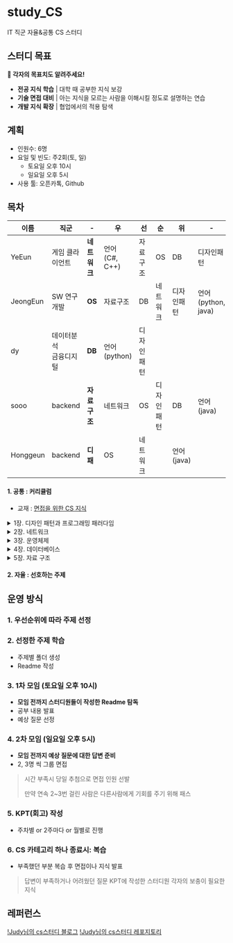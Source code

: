 # study_CS
IT 직군 자율&공통 CS 스터디


## 스터디 목표

**📢 각자의 목표치도 알려주세요!**

- **전공 지식 학습**  |  대학 때 공부한 지식 보강
- **기술 면접 대비**  |  아는 지식을 모르는 사람을 이해시킬 정도로 설명하는 연습
- **개발 지식 확장**  |  협업에서의 적용 탐색


## 계획
- 인원수: 6명
- 요일 및 빈도: 주2회(토, 일)
  - 토요일 오후 10시
  - 일요일 오후 5시
- 사용 툴: 오픈카톡, Github

  
## 목차

|이름|직군|-|우|선|순|위|-|
|--|--|--|--|--|--|--|--|
| YeEun    | 게임 클라이언트             | **네트워크**                | 언어<br>(C#, C++)| 자료구조    | OS         | DB             | 디자인패턴 |
| JeongEun | SW 연구 개발                | **OS**                     | 자료구조         | DB         | 네트워크   | 디자인패턴       | 언어<br>(python, java) |
| dy       | 데이터분석<br>금융디지털    | **DB**                      | 언어<br>(python) | 디자인패턴  |           |                 |   |
| sooo     | backend                    | **자료구조**                | 네트워크         | OS         | 디자인패턴 | DB              | 언어<br>(java) |
| Honggeun | backend                    | **디패**                    | OS              | 네트워크     |           | 언어<br>(java) |  |


#### 1. 공통 : 커리큘럼
- 교재 : [면접을 위한 CS 지식](https://www.yes24.com/Product/Goods/108887922)

<details>
    <summary>1장. 디자인 패턴과 프로그래밍 패러다임</summary>

1.1 디자인 패턴

__1.1.1 싱글톤 패턴

__1.1.2 팩토리 패턴

__1.1.3 전략 패턴

__1.1.4 옵저버 패턴

__1.1.5 프록시 패턴과 프록시 서버

__1.1.6 이터레이터 패턴

__1.1.7 노출모듈 패턴

__1.1.8 MVC 패턴

__1.1.9 MVP 패턴

__1.1.10 MVVM 패턴

1.2 프로그래밍 패러다임

__1.2.1 선언형과 함수형 프로그래밍

__1.2.2 객체지향 프로그래밍

__1.2.3 절차형 프로그래밍

__1.2.4 패러다임의 혼합

예상 질문

</details>


<details>
    <summary>2장. 네트워크</summary>

2.1 네트워크의 기초

__2.1.1 처리량과 지연 시간

__2.1.2 네트워크 토폴로지와 병목 현상

__2.1.3 네트워크 분류

__2.1.4 네트워크 성능 분석 명령어

__2.1.5 네트워크 프로토콜 표준화

2.2 TCP/IP 4계층 모델

__2.2.1 계층 구조

__2.2.2 PDU

2.3 네트워크 기기

__2.3.1 네트워크 기기의 처리 범위

__2.3.2 애플리케이션 계층을 처리하는 기기

__2.3.3 인터넷 계층을 처리하는 기기

__2.3.4 데이터 링크 계층을 처리하는 기기

__2.3.5 물리 계층을 처리하는 기기

2.4 IP 주소

__2.4.1 ARP

__2.4.2 홉바이홉 통신

__2.4.3 IP 주소 체계

__2.4.4 IP 주소를 이용한 위치 정보

2.5 HTTP

__2.5.1 HTTP/1.0

__2.5.2 HTTP/1.1

__2.5.3 HTTP/2

__2.5.4 HTTPS

__2.5.5 HTTP/3

예상 질문

</details>

<details>
    <summary>3장. 운영체제</summary>

3.1 운영체제와 컴퓨터

__3.1.1 운영체제의 역할과 구조

__3.1.2 컴퓨터의 요소

3.2 메모리

__3.2.1 메모리 계층

__3.2.2 메모리 관리

3.3 프로세스와 스레드

__3.3.1 프로세스와 컴파일 과정

__3.3.2 프로세스의 상태

__3.3.3 프로세스의 메모리 구조

__3.3.4 PCB

__3.3.5 멀티프로세싱

__3.3.6 스레드와 멀티스레딩

__3.3.7 공유 자원과 임계 영역

__3.3.8 교착 상태

3.4 CPU 스케줄링 알고리즘

__3.4.1 비선점형 방식

__3.4.2 선점형 방식

예상 질문

</details>

<details>
    <summary>4장. 데이터베이스</summary>
  
4.1 데이터베이스의 기본

__4.1.1 엔터티

__4.1.2 릴레이션

__4.1.3 속성

__4.1.4 도메인

__4.1.5 필드와 레코드

__4.1.6 관계

__4.1.7 키

4.2 ERD와 정규화 과정

__4.2.1 ERD의 중요성

__4.2.2 예제로 배우는 ERD

__4.2.3 정규화 과정

4.3 트랜잭션과 무결성

__4.3.1 트랜잭션

__4.3.2 무결성

__4.4 데이터베이스의 종류

__4.4.1 관계형 데이터베이스

__4.4.2 NoSQL 데이터베이스

4.5 인덱스

__4.5.1 인덱스의 필요성

__4.5.2 B-트리

__4.5.3 인덱스 만드는 방법

__4.5.4 인덱스 최적화 기법

4.6 조인의 종류

__4.6.1 내부 조인

__4.6.2 왼쪽 조인

__4.6.3 오른쪽 조인

__4.6.4 합집합 조인

4.7 조인의 원리

__4.7.1 중첩 루프 조인

__4.7.2 정렬 병합 조인

__4.7.3 해시 조인

예상 질문

</details>

<details>
    <summary>5장. 자료 구조</summary>

5.1 복잡도

__5.1.1 시간 복잡도

__5.1.2 공간 복잡도

__5.1.3 자료 구조에서의 시간 복잡도

5.2 선형 자료 구조

__5.2.1 연결 리스트

__5.2.2 배열

__5.2.3 벡터

__5.2.4 스택

__5.2.5 큐

5.3 비선형 자료 구조

__5.3.1 그래프

__5.3.2 트리

__5.3.3 힙

__5.3.4 우선순위 큐

__5.3.5 맵

__5.3.6 셋

__5.3.7 해시 테이블

</details>

#### 2. 자율 : 선호하는 주제

## 운영 방식
### 1. 우선순위에 따라 주제 선정
### 2. 선정한 주제 학습
- 주제별 폴더 생성
- Readme 작성
### 3. 1차 모임 (토요일 오후 10시)
- **모임 전까지 스터디원들이 작성한 Readme 탐독**
- 공부 내용 발표
- 예상 질문 선정
### 4. 2차 모임 (일요일 오후 5시)
- **모임 전까지 예상 질문에 대한 답변 준비**
- 2, 3명 씩 그룹 면접
> 시간 부족시 당일 추첨으로 면접 인원 선발
> 
> 만약 연속 2~3번 걸린 사람은 다른사람에게 기회를 주기 위해 패스
### 5. KPT(회고) 작성
- 주차별 or 2주마다 or 월별로 진행
### 6. CS 카테고리 하나 종료시: 복습
- 부족했던 부분 복습 후 면접이나 지식 발표 
> 답변이 부족하거나 어려웠던 질문
> KPT에 작성한 스터디원 각자의 보충이 필요한 지식

## 레퍼런스
[!Judy님의 cs스터디 블로그](https://hello-judy-world.tistory.com/194)
[!Judy님의 cs스터디 레포지토리](https://github.com/devSquad-study/2023-CS-Study)
